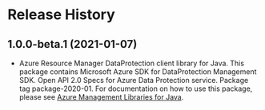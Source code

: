 # Release History

## 1.0.0-beta.1 (2021-01-07)

- Azure Resource Manager DataProtection client library for Java. This package contains Microsoft Azure SDK for DataProtection Management SDK. Open API 2.0 Specs for Azure Data Protection service. Package tag package-2020-01. For documentation on how to use this package, please see [Azure Management Libraries for Java](https://aka.ms/azsdk/java/mgmt).